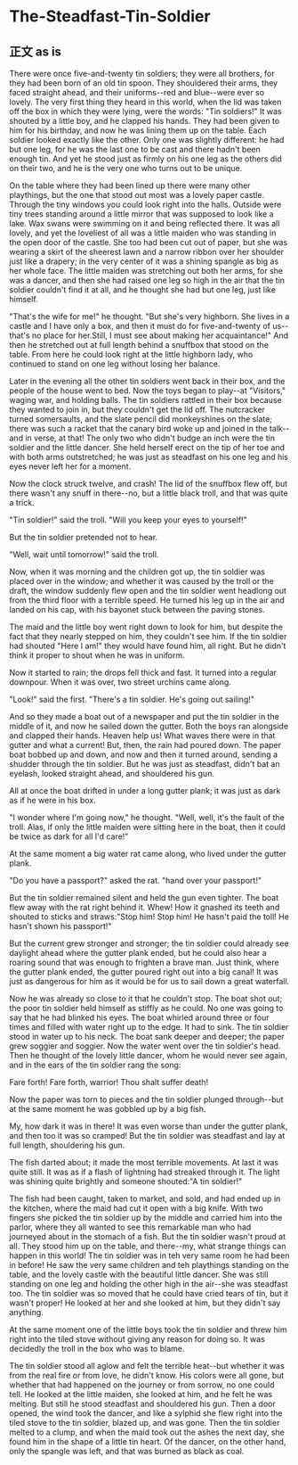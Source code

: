 # The-Steadfast-Tin-Soldier

## 正文 as is

There were once five-and-twenty tin soldiers; they were all brothers, for they had been born of an old tin spoon. They shouldered their arms, they faced straight ahead, and their uniforms--red and blue--were ever so lovely. The very first thing they heard in this world, when the lid was taken off the box in which they were lying, were the words: "Tin soldiers!" It was shouted by a little boy, and he clapped his hands. They had been given to him for his birthday, and now he was lining them up on the table. Each soldier looked exactly like the other. Only one was slightly different: he had but one leg, for he was the last one to be cast and there hadn't been enough tin. And yet he stood just as firmly on his one leg as the others did on their two, and he is the very one who turns out to be unique.

On the table where they had been lined up there were many other playthings, but the one that stood out most was a lovely paper castle. Through the tiny windows you could look right into the halls. Outside were tiny trees standing around a little mirror that was supposed to look like a lake. Wax swans were swimming on it and being reflected there. It was all lovely, and yet the loveliest of all was a little maiden who was standing in the open door of the castle. She too had been cut out of paper, but she was wearing a skirt of the sheerest lawn and a narrow ribbon over her shoulder just like a drapery; in the very center of it was a shining spangle as big as her whole face. The little maiden was stretching out both her arms, for she was a dancer, and then she had raised one leg so high in the air that the tin soldier couldn't find it at all, and he thought she had but one leg, just like himself.

"That's the wife for me!" he thought. "But she's very highborn. She lives in a castle and I have only a box, and then it must do for five-and-twenty of us--that's no place for her.Still, I must see about making her acquaintance!" And then he stretched out at full length behind a snuffbox that stood on the table. From here he could look right at the little highborn lady, who continued to stand on one leg without losing her balance.

Later in the evening all the other tin soldiers went back in their box, and the  people of the house went to bed. Now the toys began to play--at "Visitors," waging war, and holding balls. The tin soldiers rattled in their box because they wanted to join in, but they couldn't get the lid off. The nutcracker turned somersaults, and the slate pencil did monkeyshines on the slate; there was such a racket that the canary bird woke up and joined in the talk--and in verse, at that! The only two who didn't budge an inch were the tin soldier and the little dancer. She held herself erect on the tip of her toe and with both arms outstretched; he was just as steadfast on his one leg and his eyes never left her for a moment.

Now the clock struck twelve, and crash! The lid of the snuffbox flew off, but there wasn't any snuff in there--no, but a little black troll, and that was quite a trick.

"Tin soldier!" said the troll. "Will you keep your eyes to yourself!"

But the tin soldier pretended not to hear.

"Well, wait until tomorrow!" said the troll.

Now, when it was morning and the children got up, the tin soldier was placed over in the window; and whether it was caused by the troll or the draft, the window suddenly flew open and the tin soldier went headlong out from the third floor with a terrible speed. He turned his leg up in the air and landed on his cap, with his bayonet stuck between the paving stones.

The maid and the little boy went right down to look for him, but despite the fact that they nearly stepped on him, they couldn't see him. If the tin soldier had shouted "Here I am!" they would have found him, all right. But he didn't think it proper to shout when he was in uniform.

Now it started to rain; the drops fell thick and fast. It turned into a regular downpour. When it was over, two street urchins came along.

"Look!" said the first. "There's a tin soldier. He's going out sailing!"

And so they made a boat out of a newspaper and put the tin soldier in the middle of it, and now he sailed down the gutter. Both the boys ran alongside and clapped their hands. Heaven help us! What waves there were in that gutter and what a current! But, then, the rain had poured down. The paper boat bobbed up and down, and now and then it turned around, sending a shudder through the tin soldier. But he was just as steadfast, didn't bat an eyelash, looked straight ahead, and shouldered his gun.

All at once the boat drifted in under a long gutter plank; it was just as dark as if he were in his box.

"I wonder where I'm going now," he thought. "Well, well, it's the fault of the troll. Alas, if only the little maiden were sitting here in the boat, then it could be twice as dark for all I'd care!"

At the same moment a big water rat came along, who lived under the gutter plank.

"Do you have a passport?" asked the rat. "hand over your passport!"

But the tin soldier remained silent and held the gun even tighter. The boat flew away with the rat right behind it. Whew! How it gnashed its teeth and shouted to sticks and straws:"Stop him! Stop him! He hasn't paid the toll! He hasn't shown his passport!"

But the current grew stronger and stronger; the tin soldier could already see daylight ahead where the gutter plank ended, but he could also hear a roaring sound that was enough to frighten a brave man. Just think, where the gutter plank ended, the gutter poured right out into a big canal! It was just as dangerous for him as it would be for us to sail down a great waterfall.

Now he was already so close to it that he couldn't stop. The boat shot out; the poor tin soldier held himself as stiffly as he could. No one was going to say that he had blinked his eyes. The boat whirled around three or four times and filled with water right up to the edge. It had to sink. The tin soldier stood in water up to his neck. The boat sank deeper and deeper; the paper grew soggier and soggier. Now the water went over the tin soldier's head. Then he thought of the lovely little dancer, whom he would never see again, and in the ears of the tin soldier rang the song:

Fare forth! Fare forth, warrior!
Thou shalt suffer death!

Now the paper was torn to pieces and the tin soldier plunged through--but at the same moment he was gobbled up by a big fish.

My, how dark it was in there! It was even worse than under the gutter plank, and then too it was so cramped! But the tin soldier was steadfast and lay at full length, shouldering his gun.

The fish darted about; it made the most terrible movements. At last it was quite still. It was as if a flash of lightning had streaked through it. The light was shining quite brightly and someone shouted:"A tin soldier!"

The fish had been caught, taken to market, and sold, and had ended up in the kitchen, where the maid had cut it open with a big knife. With two fingers she picked the tin soldier up by the middle and carried him into the parlor, where they all wanted to see this remarkable man who had journeyed about in the stomach of a fish. But the tin soldier wasn't proud at all. They stood him up on the table, and there--my, what strange things can happen in this world! The tin soldier was in teh very same room he had been in before! He saw the very same children and teh playthings standing on the table, and the lovely castle with the beautiful little dancer. She was still standing on one leg and holding the other high in the air--she was steadfast too. The tin soldier was so moved that he could have cried tears of tin, but it wasn't proper! He looked at her and she looked at him, but they didn't say anything.

At the same moment one of the little boys took the tin soldier and threw him right into the tiled stove without giving any reason for doing so. It was decidedly the troll in the box who was to blame.

The tin soldier stood all aglow and felt the terrible heat--but whether it was from the real fire or from love, he didn't know. His colors were all gone, but whether that had happened on the journey or from sorrow, no one could tell. He looked at the little maiden, she looked at him, and he felt he was melting. But still he stood steadfast and shouldered his gun. Then a door opened, the wind took the dancer, and like a sylphid she flew right into the tiled stove to the tin soldier, blazed up, and was gone. Then the tin soldier melted to a clump, and when the maid took out the ashes the next day, she found him in the shape of a little tin heart. Of the dancer, on the other hand, only the spangle was left, and that was burned as black as coal.
